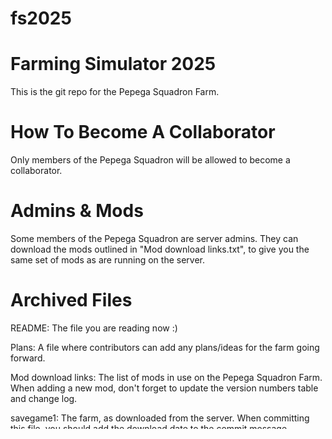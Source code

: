 # fs2025
Farming Simulator 2025
======================

This is the git repo for the Pepega Squadron Farm.

How To Become A Collaborator
============================
Only members of the Pepega Squadron will be allowed to become a collaborator.

Admins & Mods
=============
Some members of the Pepega Squadron are server admins. They can download the
mods outlined in "Mod download links.txt", to give you the same set of mods
as are running on the server.

Archived Files
==============
README:
The file you are reading now :)

Plans:
A file where contributors can add any plans/ideas for the farm going forward.

Mod download links:
The list of mods in use on the Pepega Squadron Farm.
When adding a new mod, don't forget to update the version numbers table and
change log.

savegame1:
The farm, as downloaded from the server. When committing this file, you should
add the download date to the commit message.

Game Notes
==========
Animals:
========
* Chikis: ~1000l grain/month
* Cows: ~14000l TMR/month, ~4000l straw/month
* Goats/sheeps: ~4000l grass/month

Crops:
======
Factories seem to hold ~10 months worth maximum

* Canola: ~9600l/month
* Wheat: ~12600l/month
* Wool: ~4320l/month (TBC)
* Sugar Beet: ~25440l/month
